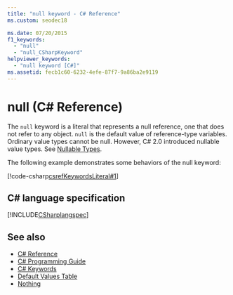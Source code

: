 ```yaml
---
title: "null keyword - C# Reference"
ms.custom: seodec18

ms.date: 07/20/2015
f1_keywords: 
  - "null"
  - "null_CSharpKeyword"
helpviewer_keywords: 
  - "null keyword [C#]"
ms.assetid: fecb1c60-6232-4efe-87f7-9a86ba2e9119
---
```

# null (C# Reference)

The `null` keyword is a literal that represents a null reference, one that does not refer to any object. `null` is the default value of reference-type variables. Ordinary value types cannot be null. However, C# 2.0 introduced nullable value types. See [Nullable Types](../../programming-guide/nullable-types/index.md).

The following example demonstrates some behaviors of the null keyword:

[!code-csharp[csrefKeywordsLiteral#1](~/samples/snippets/csharp/VS_Snippets_VBCSharp/csrefKeywordsLiteral/CS/csrefKeywordsLiteral.cs#1)]

## C# language specification

[!INCLUDE[CSharplangspec](~/includes/csharplangspec-md.md)]

## See also

- [C# Reference](../../language-reference/index.md)
- [C# Programming Guide](../../programming-guide/index.md)
- [C# Keywords](index.md)
- [Default Values Table](default-values-table.md)
- [Nothing](../../../visual-basic/language-reference/nothing.md)
